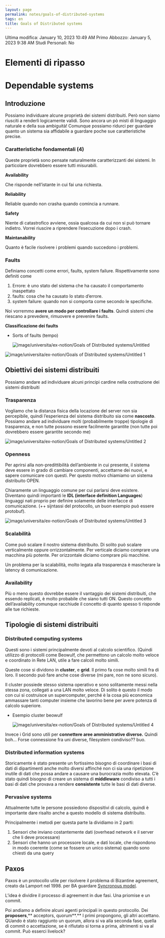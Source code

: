 ```yaml
---
layout: page
permalink: notes/goals-of-distributed-systems
tags: en
title: Goals of Distributed systems
---
```


Ultima modifica: January 10, 2023 10:49 AM
Primo Abbozzo: January 5, 2023 9:38 AM
Studi Personali: No

# Elementi di ripasso

# Dependable systems

## Introduzione

Possiamo individuare alcune proprietà dei sistemi distribuiti. Però non siamo riusciti a renderli logicamente validi. Sono ancora un pò misti di linguaggio naturale e della sua ambiguità!
Comunque possiamo ridurci per guardare quanto un sistema sia affidabile a guardare poche sue caratteristiche precise.

### Caratteristiche fondamentali (4)

Queste proprietà sono pensate naturalmente caratterizzanti dei sistemi. In particolare dovrebbero essere tutti misurabili.

**Availability**

Che risponde nell’istante in cui fai una richiesta.

**Reliability**

Reliable quando non crasha quando comincia a runnare.

**Safety**

Niente di catastrofico avviene, ossia qualcosa da cui non si può tornare indietro. Vorrei riuscire a riprendere l’esecuzione dopo i crash.

**Maintanability**

Quanto è facile risolvere i problemi quando succedono i problemi.

### Faults

Definiamo concetti come errori, faults, system failure. Rispettivamente sono definiti come

1. Errore: è uno stato del sistema che ha causato il comportamento inaspettato
2. faults: cosa che ha causato lo stato d’errore.
3. system failure: quando non si comporta come secondo le specifiche.

Noi vorremmo **avere un modo per controllare i faults**. Quindi sistemi che riescano a prevedere, rimuovere e prevenire faults.

**Classificazione dei faults**

- Sorts of faults (tempo)

    <img src="/images/notes/image/universita/ex-notion/Goals of Distributed systems/Untitled.png" alt="image/universita/ex-notion/Goals of Distributed systems/Untitled">


<img src="/images/notes/image/universita/ex-notion/Goals of Distributed systems/Untitled 1.png" alt="image/universita/ex-notion/Goals of Distributed systems/Untitled 1">

## Obiettivi dei sistemi distribuiti

Possiamo andare ad individuare alcuni principi cardine nella costruzione dei sistemi distribuiti

### Trasparenza

Vogliamo che la distanza fisica della locazione del server non sia percepibile, quindi l’esperienza del sistema distribuito sia come **nascosto**. Possiamo andare ad individuare molti (probabilmente troppe) tipologie di trasparenza, e non tutte possono essere facilmente garantite (non tutte poi dovrebbero essere garantite secondo me)

<img src="/images/notes/image/universita/ex-notion/Goals of Distributed systems/Untitled 2.png" alt="image/universita/ex-notion/Goals of Distributed systems/Untitled 2">

### Openness

Per aprirsi alla non-predittibilità dell’ambiente in cui presente, il sistema deve essere in grado di cambiare componenti, accettarne dei nuovi, e sapere comunicare con questi. Per questo motivo chiamiamo un sistema distribuito OPEN.

Chiaramente un linguaggio comune per cui parlarsi deve esistere. Diventano quindi importanti le **IDL (interface definition Languages**) linguaggi nati proprio per definire solamente delle interfacce di comunicazione. (++ sijntassi del protocollo, un buon esempio può essere protobuf).

<img src="/images/notes/image/universita/ex-notion/Goals of Distributed systems/Untitled 3.png" alt="image/universita/ex-notion/Goals of Distributed systems/Untitled 3">

### Scalabilità

Come può scalare il nostro sistema distribuito. Di solito può scalare verticalmente oppure orrizzontalmente. Per verticale diciamo comprare una macchina più potente. Per orizzontale diciamo comprare più macchine.

Un problema per la scalabilità, molto legata alla trasparenza è mascherare la latency di comunicazione.

### Availability

Più o meno questo dovrebbe essere il vantaggio dei sistemi distribuiti, che essendo replicati, è molto probabile che siano tutti ON. Questo concetto dell’availability comunque racchiude il concetto di quanto spesso ti risponde alle tue richieste.

## Tipologie di sistemi distribuiti

### Distributed computing systems

Questi sono i sistemi principalmente devoti al calcolo scientifico. (Quindi utilizzo di protocolli come Beowulf, che permettono un calcolo molto veloce e coordinato in Rete LAN, utile a fare calcoli molto simili.

Queste cose si dividono in **cluster**, e **grid**. Il primo fa cose molto simili fra di loro. Il secondo può fare anche cose diverse (mi pare, non ne sono sicuro).

Il cluster possiede stesso sistema operativo e sono solitamente messi nella stessa zona, collegati a una LAN molto veloce. Di solito è questo il modo con cui si costruisce un supercomputer, perché è la cosa più economica ammassare tanti computer insieme che lavorino bene per avere potenza di calcolo superiore.

- Esempio cluster beowulf

    <img src="/images/notes/image/universita/ex-notion/Goals of Distributed systems/Untitled 4.png" alt="image/universita/ex-notion/Goals of Distributed systems/Untitled 4">


Invece i Grid sono utili per **connettere aree amministrative diverse.** Quindi boh… Forse connessione fra uni diverse, filesystem condiviso?? buo.

### Distributed information systems

Storicamente è stato presente un fortissimo bisogno di coordinare i basi di dati di dipartimenti anche molto diversi affinché non ci sia una ripetizione inutile di dati che possa andare a causare una burocrazia molto elevata. C’è stato quindi bisogno di creare un sistema di **middleware** condiviso a tutti i basi di dati che provava a rendere **consistente** tutte le basi di dati diverse.

### Pervasive systems

Attualmente tutte le persone possiedono dispositivi di calcolo, quindi è importante dare risalto anche a questo modello di sistema distribuito.

Principalmente i metodi per questa parte la dividiamo in 2 parti:

1. Sensori che inviano costantemente dati (overhead network e il server che li deve processare)
2. Sensori che hanno un processore locale, e dati locale, che rispondono in modo coerente (come se fossere un unico sistema) quando sono chiesti da una query

## Paxos

Paxos è un protocollo utile per risolvere il problema di Bizantine agreement, creato da Lamport nel 1998. per BA guardare [Syncronous model](/notes/syncronous-model).

L’idea è dividire il processo di agreement in due fasi. Una priomise e un commit.

Poi andiamo a definire alcuni agenti principali in questo protocollo. Dei **proposers**,** acceptors, quorum**.** I primi propongono, gli altri accettano. QUando è stato raggiunto un quorum, allora si va alla seconda fase, quella di commit o accettazione, se è rifiutato si torna a prima, altrimenti si va al commit. Può esserci livelock?